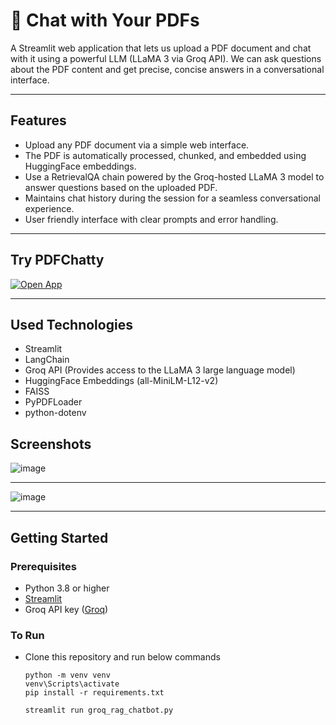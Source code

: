 # 📄 Chat with Your PDFs

A Streamlit web application that lets us upload a PDF document and chat with it using a powerful LLM (LLaMA 3 via Groq API). We can ask questions about the PDF content and get precise, concise answers in a conversational interface.

---

## Features

- Upload any PDF document via a simple web interface.
- The PDF is automatically processed, chunked, and embedded using HuggingFace embeddings.
- Use a RetrievalQA chain powered by the Groq-hosted LLaMA 3 model to answer questions based on the uploaded PDF.
- Maintains chat history during the session for a seamless conversational experience.
- User friendly interface with clear prompts and error handling.

---
## Try PDFChatty
[![Open App](https://img.shields.io/badge/Open%20PDFChatty%20App-Click%20Here-brightgreen?style=for-the-badge)](https://pdfchatty.streamlit.app/)

---

## Used Technologies

- Streamlit
- LangChain
- Groq API (Provides access to the LLaMA 3 large language model)
- HuggingFace Embeddings (all-MiniLM-L12-v2)
- FAISS
- PyPDFLoader
- python-dotenv


## Screenshots

![image](https://github.com/user-attachments/assets/2112e748-5dd2-4287-9706-edb8242f3447)

---

![image](https://github.com/user-attachments/assets/dae98bee-b3aa-4bdc-93a9-fcfbf479cf12)

---

## Getting Started

### Prerequisites

- Python 3.8 or higher
- [Streamlit](https://streamlit.io/)
- Groq API key ([Groq](https://www.groq.com/))

### To Run

- Clone this repository and run below commands

   ```
   python -m venv venv
   venv\Scripts\activate
   pip install -r requirements.txt

   streamlit run groq_rag_chatbot.py
   ```
